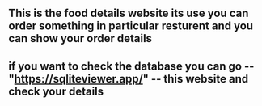 ## This is the food details website its use you can order something in particular resturent and you can show your order details 
## if you want to check the database you can go -- "https://sqliteviewer.app/" -- this website and check your details